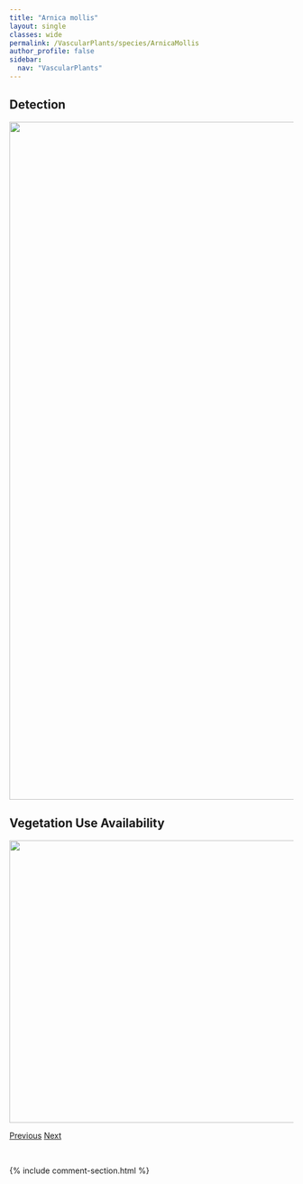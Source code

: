 ```yaml
---
title: "Arnica mollis"
layout: single
classes: wide
permalink: /VascularPlants/species/ArnicaMollis
author_profile: false
sidebar:
  nav: "VascularPlants"
---
```


<h2>Detection</h2>

<a href="https://drive.google.com/uc?export=view&id=1OXRdx1IXes-5aq4tVdToN-uMcX0sYwTO">
<img src="https://drive.google.com/uc?export=view&id=1OXRdx1IXes-5aq4tVdToN-uMcX0sYwTO" height = "1200" width = "800">
</a>


<h2>Vegetation Use Availability</h2>

<a href="https://drive.google.com/uc?export=view&id=1uImx2pvm03IP07e7zd_16fseDsipru_B">
<img src="https://drive.google.com/uc?export=view&id=1uImx2pvm03IP07e7zd_16fseDsipru_B" height = "500" width = "1000">
</a>


<a href="/DevelopmentWebsite/VascularPlants/species/ArnicaLonchophylla" class="pagination--pager" title="Arnica lonchophylla">Previous</a> <a href="/DevelopmentWebsite/VascularPlants/species/ArnicaRydbergii" class="pagination--pager" title="Arnica rydbergii">Next</a>

<p>&nbsp;</p>

{% include comment-section.html %}

